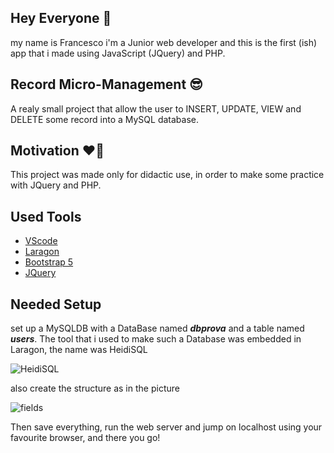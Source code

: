 ## Hey Everyone :wave:
my name is Francesco i'm a Junior web developer and this is the first (ish) app that i made using JavaScript (JQuery) and PHP.

## Record Micro-Management :sunglasses:
A realy small project that allow the user to INSERT, UPDATE, VIEW and DELETE some record into a MySQL database.

## Motivation	:heart_on_fire:
This project was made only for didactic use, in order to make some practice with JQuery and PHP.

## Used Tools
- [VScode](https://code.visualstudio.com/download)
- [Laragon](https://laragon.org/)
- [Bootstrap 5](https://getbootstrap.com/)
- [JQuery](https://jquery.com/)

## Needed Setup
set up a MySQLDB with a DataBase named ***dbprova*** and a table named ***users***.
The tool that i used to make such a Database was embedded in Laragon, the name was HeidiSQL

![HeidiSQL](https://iili.io/5k9F87.png)

also create the structure as in the picture

![fields](https://i.ibb.co/p0F2SNT/fields.png)

Then save everything, run the web server and jump on localhost using your favourite browser, and there you go!

